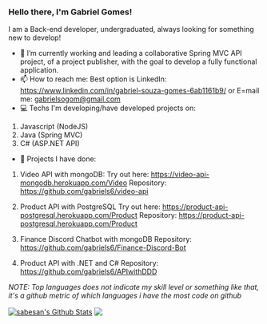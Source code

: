 ### Hello there, I'm Gabriel Gomes! 

I am a Back-end developer, undergraduated, always looking for something new to develop!

- 🔭 I’m currently working and leading a collaborative Spring MVC API project, of a project publisher, with the goal to develop a fully functional application.
- 📫 How to reach me: 
Best option is LinkedIn: https://www.linkedin.com/in/gabriel-souza-gomes-6ab1161b9/
or E=mail me: gabrielsogom@gmail.com
- 💻 Techs I'm developing/have developed projects on:
1. Javascript (NodeJS)
2. Java (Spring MVC)
3. C# (ASP.NET API)


- 📁 Projects I have done:
1. Video API with mongoDB: 
Try out here: https://video-api-mongodb.herokuapp.com/Video
Repository: https://github.com/gabriels6/video-api

2. Product API with PostgreSQL
Try out here: https://product-api-postgresql.herokuapp.com/Product
Repository: https://product-api-postgresql.herokuapp.com/Product

3. Finance Discord Chatbot with mongoDB
Repository: https://github.com/gabriels6/Finance-Discord-Bot

4. Product API with .NET and C#
Repository: https://github.com/gabriels6/APIwithDDD

_NOTE: Top languages does not indicate my skill level or something like that, it's a github metric of which languages i have the most code on github_

<a href="https://github-readme-stats.gabriels6.vercel.app/api?username=gabriels6&show_icons=true&hide_border=true&count_private=true&include_all_commits=true&theme=radical">
<img align="center" alt="sabesan's Github Stats" src="https://github-readme-stats.sabesansathananthan.vercel.app/api?username=sabesansathananthan&show_icons=true&hide_border=true&count_private=true&include_all_commits=true&theme=radical" /></a>
<a href="https://github-readme-stats.sabesansathananthan.vercel.app/api/top-langs/?username=sabesansathananthan&layout=compact&theme=radical">
  <img align="center" src="https://github-readme-stats.sabesansathananthan.vercel.app/api/top-langs/?username=sabesansathananthan&layout=compact&theme=radical" />
</a>


<!--
**gabriels6/gabriels6** is a ✨ _special_ ✨ repository because its `README.md` (this file) appears on your GitHub profile.

Here are some ideas to get you started:

- 🔭 I’m currently working on ...
- 🌱 I’m currently learning ...
- 👯 I’m looking to collaborate on ...
- 🤔 I’m looking for help with ...
- 💬 Ask me about ...
- 📫 How to reach me: ...
- 😄 Pronouns: ...
- ⚡ Fun fact: ...
-->
